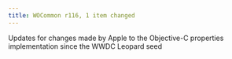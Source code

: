 ```yaml
---
title: WOCommon r116, 1 item changed
---
```


Updates for changes made by Apple to the Objective-C properties implementation since the WWDC Leopard seed
